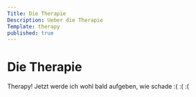 ```yaml
---
Title: Die Therapie
Description: Ueber die Therapie
Template: therapy
published: true
---
```


# Die Therapie

Therapy! Jetzt werde ich wohl bald aufgeben, wie schade :( :( :(
